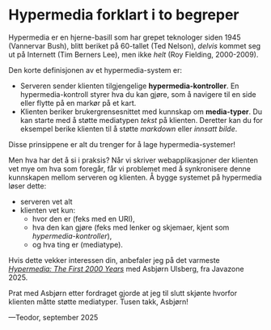 # Hypermedia forklart i to begreper

Hypermedia er en hjerne-basill som har grepet teknologer siden 1945 (Vannervar Bush),
blitt beriket på 60-tallet (Ted Nelson),
*delvis* kommet seg ut på Internett (Tim Berners Lee),
men ikke *helt* (Roy Fielding, 2000-2009).

Den korte definisjonen av et hypermedia-system er:

- Serveren sender klienten tilgjengelige **hypermedia-kontroller**.
  En hypermedia-kontroll styrer hva du kan gjøre, som å navigere til en side eller flytte på en markør på et kart.
- Klienten beriker brukergrensesnittet med kunnskap om **media-typer**.
  Du kan starte med å støtte mediatypen *tekst* på klienten.
  Deretter kan du for eksempel berike klienten til å støtte *markdown* eller *innsatt bilde*.

Disse prinsippene er alt du trenger for å lage hypermedia-systemer!

Men hva har det å si i praksis?
Når vi skriver webapplikasjoner der klienten vet mye om hva som foregår, får vi problemet med å synkronisere denne kunnskapen mellom serveren og klienten.
Å bygge systemet på hypermedia løser dette:

- serveren vet alt
- klienten vet kun:
  - hvor den er (feks med en URI),
  - hva den kan gjøre (feks med lenker og skjemaer, kjent som *hypermedia-kontroller*),
  - og hva ting er (mediatype).

Hvis dette vekker interessen din, anbefaler jeg på det varmeste *[Hypermedia: The First 2000 Years]* med Asbjørn Ulsberg, fra Javazone 2025.

[Hypermedia: The First 2000 Years]: https://vimeo.com/1115578715

Prat med Asbjørn etter fordraget gjorde at jeg til slutt skjønte hvorfor klienten måtte støtte mediatyper.
Tusen takk, Asbjørn!

—Teodor, september 2025
